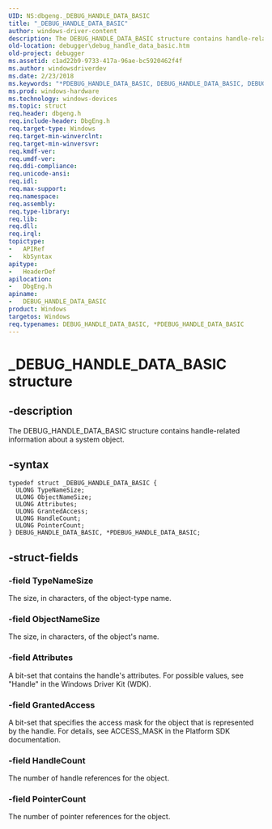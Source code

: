 ```yaml
---
UID: NS:dbgeng._DEBUG_HANDLE_DATA_BASIC
title: "_DEBUG_HANDLE_DATA_BASIC"
author: windows-driver-content
description: The DEBUG_HANDLE_DATA_BASIC structure contains handle-related information about a system object.
old-location: debugger\debug_handle_data_basic.htm
old-project: debugger
ms.assetid: c1ad22b9-9733-417a-96ae-bc5920462f4f
ms.author: windowsdriverdev
ms.date: 2/23/2018
ms.keywords: "*PDEBUG_HANDLE_DATA_BASIC, DEBUG_HANDLE_DATA_BASIC, DEBUG_HANDLE_DATA_BASIC structure [Windows Debugging], PDEBUG_HANDLE_DATA_BASIC, PDEBUG_HANDLE_DATA_BASIC structure pointer [Windows Debugging], Structures_e4fb66c0-8e88-4f35-a103-0cc0f7cc1bfd.xml, _DEBUG_HANDLE_DATA_BASIC, dbgeng/DEBUG_HANDLE_DATA_BASIC, dbgeng/PDEBUG_HANDLE_DATA_BASIC, debugger.debug_handle_data_basic"
ms.prod: windows-hardware
ms.technology: windows-devices
ms.topic: struct
req.header: dbgeng.h
req.include-header: DbgEng.h
req.target-type: Windows
req.target-min-winverclnt: 
req.target-min-winversvr: 
req.kmdf-ver: 
req.umdf-ver: 
req.ddi-compliance: 
req.unicode-ansi: 
req.idl: 
req.max-support: 
req.namespace: 
req.assembly: 
req.type-library: 
req.lib: 
req.dll: 
req.irql: 
topictype:
-	APIRef
-	kbSyntax
apitype:
-	HeaderDef
apilocation:
-	DbgEng.h
apiname:
-	DEBUG_HANDLE_DATA_BASIC
product: Windows
targetos: Windows
req.typenames: DEBUG_HANDLE_DATA_BASIC, *PDEBUG_HANDLE_DATA_BASIC
---
```


# _DEBUG_HANDLE_DATA_BASIC structure


## -description


The DEBUG_HANDLE_DATA_BASIC structure contains handle-related information about a system object.


## -syntax


````
typedef struct _DEBUG_HANDLE_DATA_BASIC {
  ULONG TypeNameSize;
  ULONG ObjectNameSize;
  ULONG Attributes;
  ULONG GrantedAccess;
  ULONG HandleCount;
  ULONG PointerCount;
} DEBUG_HANDLE_DATA_BASIC, *PDEBUG_HANDLE_DATA_BASIC;
````


## -struct-fields




### -field TypeNameSize

The size, in characters, of the object-type name.


### -field ObjectNameSize

The size, in characters, of the object's name.


### -field Attributes

A bit-set that contains the handle's attributes.  For possible values, see "Handle" in the Windows Driver Kit (WDK).


### -field GrantedAccess

A bit-set that specifies the access mask for the object that is represented by the handle.  For details, see ACCESS_MASK in the Platform SDK documentation.


### -field HandleCount

The number of handle references for the object.


### -field PointerCount

The number of pointer references for the object.

